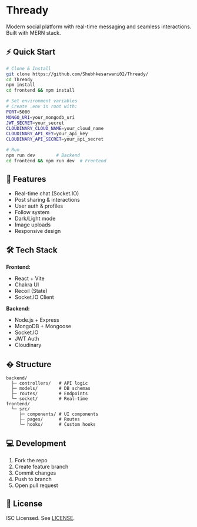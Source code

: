 # Thready

Modern social platform with real-time messaging and seamless interactions. Built with MERN stack.

## ⚡ Quick Start

```bash
# Clone & Install
git clone https://github.com/Shubhkesarwani02/Thready/
cd Thready
npm install
cd frontend && npm install

# Set environment variables
# Create .env in root with:
PORT=5000
MONGO_URI=your_mongodb_uri
JWT_SECRET=your_secret
CLOUDINARY_CLOUD_NAME=your_cloud_name
CLOUDINARY_API_KEY=your_api_key
CLOUDINARY_API_SECRET=your_api_secret

# Run
npm run dev        # Backend
cd frontend && npm run dev  # Frontend
```

## 🎯 Features

- Real-time chat (Socket.IO)
- Post sharing & interactions
- User auth & profiles
- Follow system
- Dark/Light mode
- Image uploads
- Responsive design

## 🛠️ Tech Stack

**Frontend:**
- React + Vite
- Chakra UI
- Recoil (State)
- Socket.IO Client

**Backend:**
- Node.js + Express
- MongoDB + Mongoose
- Socket.IO
- JWT Auth
- Cloudinary

## � Structure

```
backend/
  ├─ controllers/   # API logic
  ├─ models/        # DB schemas
  ├─ routes/        # Endpoints
  └─ socket/        # Real-time
frontend/
  └─ src/
     ├─ components/ # UI components
     ├─ pages/      # Routes
     └─ hooks/      # Custom hooks
```

## 💻 Development

1. Fork the repo
2. Create feature branch
3. Commit changes
4. Push to branch
5. Open pull request

## 📝 License

ISC Licensed. See [LICENSE](LICENSE).
